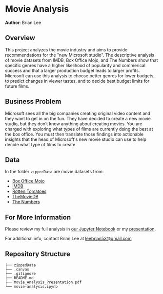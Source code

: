 # Movie Analysis

**Author**: Brian Lee

## Overview

This project analyzes the movie industry and aims to provide recommendations for the "new Microsoft studio". The descriptive analysis of movie datasets from IMDB, Box Office Mojo, and The Numbers show that specific genres have a higher likelihood of popularity and commerical success and that a larger production budget leads to larger profits. Microsoft can use this analysis to choose better genres for lower budgets, to predict changes in viewer tastes, and to decide best budget limits for future films.

## Business Problem

Microsoft sees all the big companies creating original video content and they want to get in on the fun. They have decided to create a new movie studio, but they don’t know anything about creating movies. You are charged with exploring what types of films are currently doing the best at the box office. You must then translate those findings into actionable insights that the head of Microsoft's new movie studio can use to help decide what type of films to create.

## Data

In the folder `zippedData` are movie datasets from:

* [Box Office Mojo](https://www.boxofficemojo.com/)
* [IMDB](https://www.imdb.com/)
* [Rotten Tomatoes](https://www.rottentomatoes.com/)
* [TheMovieDB](https://www.themoviedb.org/)
* [The Numbers](https://www.the-numbers.com/)


## For More Information

Please review my full analysis in [our Jupyter Notebook](./movie-analysis.ipynb) or my [presentation](./Movie_Analysis_Presentation.pdf).

For additional info, contact Brian Lee at [leebrian53@gmail.com](mailto:leebrian53@gmail.com)

## Repository Structure

```
├── zippedData
├── .canvas
├── .gitignore
├── README.md
├── Movie_Analysis_Presentation.pdf
└── movie-analysis.ipynb
```